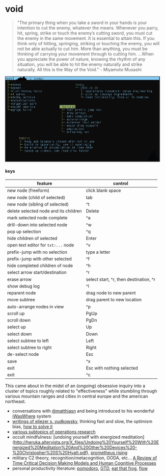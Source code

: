 # void

> "The primary thing when you take a sword in your hands is your intention to cut the enemy, whatever the means. Whenever you parry, hit, spring, strike or touch the enemy’s cutting sword, you must cut the enemy in the same movement. It is essential to attain this. If you think only of hitting, springing, striking or touching the enemy, you will not be able actually to cut him. More than anything, you must be thinking of carrying your movement through to cutting him. ...When you appreciate the power of nature, knowing the rhythm of any situation, you will be able to hit the enemy naturally and strike naturally. All this is the Way of the Void." - Miyamoto Musashi

![](/demo.gif)

#### keys

feature | control 
--- | ---
new node (freeform) | click blank space 
new node (child of selected) | tab
new node (sibling of selected) | ^t
delete selected node and its children | Delete
mark selected node complete | ^a
drill-down into selected node | ^w
pop up selection | ^q
hide children of selected | Enter
open text editor for `txt:...` node | ^v
prefix-jump with no selection | type a letter
prefix-jump with other selected | ^f
hide completed children of node | ^h
select arrow start/destination | ^r
erase arrow | select start, ^r, then destination, ^r
show debug log | ^l
reparent node | drag node to new parent
move subtree | drag parent to new location
auto-arrange nodes in view | ^p
scroll up | PgUp
scroll down | PgDn
select up | Up
select down | Down
select subtree to left | Left
select subtree to right | Right
de-select node | Esc
save | ^x
exit | Esc with nothing selected
exit | ^c

This came about in the midst of an (ongoing) obsessive inquiry into a
cluster of topics roughly related to "effectiveness" while stumbling
through various mountain ranges and cities in central europe and the
american northeast.

* conversations with [@matthiasn](https://github.com/matthiasn) and being introduced
to his wonderful [iWasWhere](https://github.com/matthiasn/iWasWhere) system
* [writings of eliezer s. yudkowsky](https://wiki.lesswrong.com/wiki/Rationality:_From_AI_to_Zombies),
thinking fast and slow, the optimism bias, [how to solve it](https://en.wikipedia.org/wiki/How_to_Solve_It)
* [various subtopics of operations research](https://en.wikipedia.org/wiki/Operations_research#Problems_addressed)
* occult mindfulness: [undoing yourself with energized meditation]
(http://heruka.altervista.org/X_files/Undoing%20Yourself%20With%20Energized%20Meditation%20And%20Other%20Devices%20-%20Christopher%20S%20Hyatt.pdf),
[prometheus rising](http://www.principiadiscordia.com/downloads/04%20Prometheus%20Rising.pdf)
* military C2 theory, recognition/metacognition, OODA, etc... [A Review of Time Critical Decision Making Models and 
Human Cognitive Processes](https://pdfs.semanticscholar.org/2eb9/e12955dfafd4ab5d9337b416e31f5afca834.pdf)
* personal productivity literature: [pomodoro](http://baomee.info/pdf/technique/1.pdf), [GTD](https://en.wikipedia.org/wiki/Getting_Things_Done),
[eat that frog](http://www.actnow.ie/files/BookSummaryEatThatFrog.pdf), [flow](http://216.119.127.164/edgeware/archive/think/main_filing15.htm)

